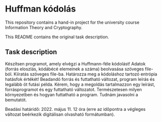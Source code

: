 # Huffman kódolás

This repository contains a hand-in project for the university course Information Theory and Cryptography.

This README contains the original task description.

## Task description
Készítsen programot, amely elvégzi a Huffmann-féle kódolást!
Adatok (forrás eloszlás, kódábécé elemeinek a száma) beolvasása szöveges file-ból. Kiíratás szöveges file-ba.
Határozza meg a kódoláshoz tartozó entrópia hatásfok értékét!
Beadandó forrás és futtatható változat, program leírás és legalább öt futási példa.
Kérem, hogy a megoldás tartalmazzon egy leírást, forrásprogramot és egy futtatható változatot.
Természetesen milyen környezetben és hogyan futtatható a program. Tudnám javasolni a bemutatót.

Beadási határidő: 2022. május 11. 12 óra (erre az időpontra a végleges változat beérkezik digitálisan olvasható formátumban).
